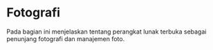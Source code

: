 # Fotografi

Pada bagian ini menjelaskan tentang perangkat lunak terbuka sebagai penunjang fotografi dan manajemen foto.
